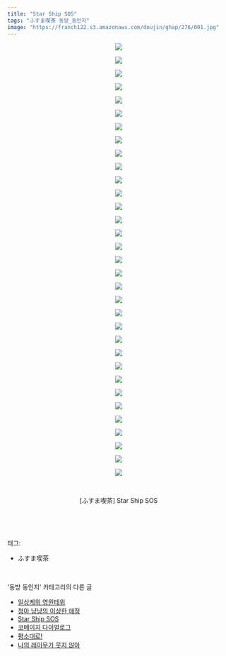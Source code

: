 ```yaml
---
title: "Star Ship SOS"
tags: "ふすま喫茶 동방_동인지"
image: "https://franch122.s3.amazonaws.com/doujin/ghap/276/001.jpg"
---
```

<div class="article">
<p style="text-align: center; clear: none; float: none;"><img src="{{ site.imgserver4 }}/ghap/276/001.jpg"/></p>
<p style="text-align: center; clear: none; float: none;"><img src="{{ site.imgserver4 }}/ghap/276/002.jpg"/></p>
<p style="text-align: center; clear: none; float: none;"><img src="{{ site.imgserver4 }}/ghap/276/003.jpg"/></p>
<p style="text-align: center; clear: none; float: none;"><img src="{{ site.imgserver4 }}/ghap/276/004.jpg"/></p>
<p style="text-align: center; clear: none; float: none;"><img src="{{ site.imgserver4 }}/ghap/276/005.jpg"/></p>
<p style="text-align: center; clear: none; float: none;"><img src="{{ site.imgserver4 }}/ghap/276/006.jpg"/></p>
<p style="text-align: center; clear: none; float: none;"><img src="{{ site.imgserver4 }}/ghap/276/007.jpg"/></p>
<p style="text-align: center; clear: none; float: none;"><img src="{{ site.imgserver4 }}/ghap/276/008.jpg"/></p>
<p style="text-align: center; clear: none; float: none;"><img src="{{ site.imgserver4 }}/ghap/276/009.jpg"/></p>
<p style="text-align: center; clear: none; float: none;"><img src="{{ site.imgserver4 }}/ghap/276/010.jpg"/></p>
<p style="text-align: center; clear: none; float: none;"><img src="{{ site.imgserver4 }}/ghap/276/011.jpg"/></p>
<p style="text-align: center; clear: none; float: none;"><img src="{{ site.imgserver4 }}/ghap/276/012.jpg"/></p>
<p style="text-align: center; clear: none; float: none;"><img src="{{ site.imgserver4 }}/ghap/276/013.jpg"/></p>
<p style="text-align: center; clear: none; float: none;"><img src="{{ site.imgserver4 }}/ghap/276/014.jpg"/></p>
<p style="text-align: center; clear: none; float: none;"><img src="{{ site.imgserver4 }}/ghap/276/015.jpg"/></p>
<p style="text-align: center; clear: none; float: none;"><img src="{{ site.imgserver4 }}/ghap/276/016.jpg"/></p>
<p style="text-align: center; clear: none; float: none;"><img src="{{ site.imgserver4 }}/ghap/276/017.jpg"/></p>
<p style="text-align: center; clear: none; float: none;"><img src="{{ site.imgserver4 }}/ghap/276/018.jpg"/></p>
<p style="text-align: center; clear: none; float: none;"><img src="{{ site.imgserver4 }}/ghap/276/019.jpg"/></p>
<p style="text-align: center; clear: none; float: none;"><img src="{{ site.imgserver4 }}/ghap/276/020.jpg"/></p>
<p style="text-align: center; clear: none; float: none;"><img src="{{ site.imgserver4 }}/ghap/276/021.jpg"/></p>
<p style="text-align: center; clear: none; float: none;"><img src="{{ site.imgserver4 }}/ghap/276/022.jpg"/></p>
<p style="text-align: center; clear: none; float: none;"><img src="{{ site.imgserver4 }}/ghap/276/023.jpg"/></p>
<p style="text-align: center; clear: none; float: none;"><img src="{{ site.imgserver4 }}/ghap/276/024.jpg"/></p>
<p style="text-align: center; clear: none; float: none;"><img src="{{ site.imgserver4 }}/ghap/276/025.jpg"/></p>
<p style="text-align: center; clear: none; float: none;"><img src="{{ site.imgserver4 }}/ghap/276/026.jpg"/></p>
<p style="text-align: center; clear: none; float: none;"><img src="{{ site.imgserver4 }}/ghap/276/027.jpg"/></p>
<p style="text-align: center; clear: none; float: none;"><img src="{{ site.imgserver4 }}/ghap/276/028.jpg"/></p>
<p style="text-align: center; clear: none; float: none;"><img src="{{ site.imgserver4 }}/ghap/276/029.jpg"/></p>
<p style="text-align: center; clear: none; float: none;"><img src="{{ site.imgserver4 }}/ghap/276/030.jpg"/></p>
<p style="text-align: center; clear: none; float: none;"><img src="{{ site.imgserver4 }}/ghap/276/031.jpg"/></p>
<p style="text-align: center; clear: none; float: none;"><img src="{{ site.imgserver4 }}/ghap/276/032.jpg"/></p>
<p style="text-align: center; clear: none; float: none;"><img src="{{ site.imgserver4 }}/ghap/276/033.jpg"/></p>
<p style="text-align: center; clear: none; float: none;"><br/></p>
<p style="text-align: center; clear: none; float: none;">[ふすま喫茶] Star Ship SOS</p>
<p><br/></p>
</div><br/>
<div class="tagTrail">
<p>태그: </p>
<ul>
<li>ふすま喫茶</li>
</ul>
</div><br/>
<div class="another">
<p>'동방 동인지' 카테고리의 다른 글</p>
<ul>
<li><a href="/ghap_278">일상케위 영원테위</a></li>
<li><a href="/ghap_277">청아 냥냥의 이상한 애정</a></li>
<li><a href="/ghap_276">Star Ship SOS</a></li>
<li><a href="/ghap_275">코메이지 다이얼로그</a></li>
<li><a href="/ghap_274">평소대로!</a></li>
<li><a href="/ghap_273">나의 레이무가 웃지 않아</a></li>
</ul>
</div><br/>
<div class="cb_module cb_fluid">
<div class="cb_wrt cb_profile">
</div><!-- commentList close -->
</div><br/>
